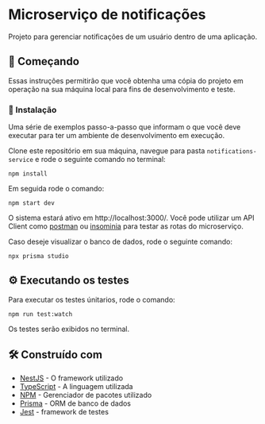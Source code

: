 # Microserviço de notificações

Projeto para gerenciar notificações de um usuário dentro de uma aplicação.

## 🚀 Começando

Essas instruções permitirão que você obtenha uma cópia do projeto em operação na sua máquina local para fins de desenvolvimento e teste.

### 🔧 Instalação

Uma série de exemplos passo-a-passo que informam o que você deve executar para ter um ambiente de desenvolvimento em execução.

Clone este repositório em sua máquina, navegue para pasta `notifications-service` e rode o seguinte comando no terminal:

```
npm install
```

Em seguida rode o comando:

```
npm start dev
```

O sistema estará ativo em http://localhost:3000/. Você pode utilizar um API Client como [postman](https://www.postman.com/) ou [insominia](https://insomnia.rest/download) para testar as rotas do microserviço.

Caso deseje visualizar o banco de dados, rode o seguinte comando:

```
npx prisma studio
```

## ⚙️ Executando os testes

Para executar os testes únitarios, rode o comando:

```
npm run test:watch
```

Os testes serão exibidos no terminal.

## 🛠️ Construído com

- [NestJS](https://docs.nestjs.com/) - O framework utilizado
- [TypeScript](https://www.typescriptlang.org/docs/) - A linguagem utilizada
- [NPM](https://docs.npmjs.com/) - Gerenciador de pacotes utilizado
- [Prisma](https://www.prisma.io/docs) - ORM de banco de dados
- [Jest](https://jestjs.io/pt-BR/docs/getting-started) - framework de testes
